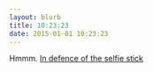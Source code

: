 ```yaml
---
layout: blurb
title: 10:23:23
date: 2015-01-01 10:23:23
---
```

Hmmm. [In defence of the selfie stick](http://www.theverge.com/tldr/2014/12/31/7470713/selfie-stick-haters-hate)